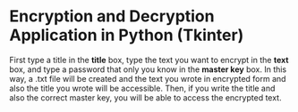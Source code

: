 # Encryption and Decryption Application in Python (Tkinter)
First type a title in the <b>title</b> box, type the text you want to encrypt in the <b>text</b> box, and type a password that only you know in the <b>master key</b> box. In this way, a .txt file will be created and 
the text you wrote in encrypted form and also the title you wrote will be accessible. Then, if you write the title and also the correct master key, you will be able to access the encrypted text.

